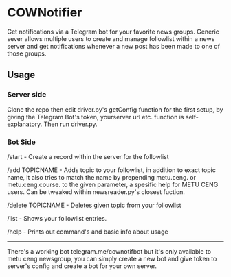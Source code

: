 # COWNotifier
Get notifications via a Telegram bot for your favorite news groups.
Generic sever allows multiple users to create and manage followlist
within a news server and get notifications whenever a new post has
been made to one of those groups.

## Usage
### Server side
Clone the repo then edit driver.py's getConfig function for the first
setup, by giving the Telegram Bot's token, yourserver url etc. function
is self-explanatory. Then run driver.py.

### Bot Side
/start - Create a record within the server for the followlist

/add TOPICNAME - Adds topic to your followlist, in addition to exact
                 topic name, it also tries to match the name by prepending
                 metu.ceng. or metu.ceng.course. to the given parameter,
                 a spesific help for METU CENG users. Can be tweaked within
                 newsreader.py's closest fuction.

/delete TOPICNAME - Deletes given topic from your followlist

/list - Shows your followlist entries.

/help - Prints out command's and basic info about usage

---

There's a working bot telegram.me/cownotifbot but it's only available to
metu ceng newsgroup, you can simply create a new bot and give token to
server's config and create a bot for your own server.
